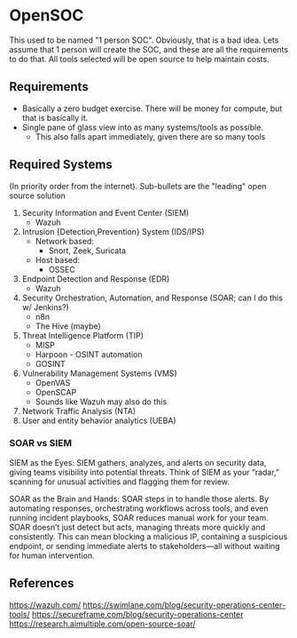 # OpenSOC

This used to be named "1 person SOC". Obviously, that is a bad idea. Lets assume that 1 person will create the SOC, and these are all the requirements to do that. All tools selected will be open source to help maintain costs. 

## Requirements
- Basically a zero budget exercise. There will be money for compute, but that is basically it.
- Single pane of glass view into as many systems/tools as possible.
    - This also falls apart immediately, given there are so many tools

## Required Systems

(In priority order from the internet). Sub-bullets are the "leading" open source solution

1. Security Information and Event Center (SIEM)
    - Wazuh
2. Intrusion {Detection,Prevention} System (IDS/IPS)
    - Network based:
        - Snort, Zeek, Suricata
    - Host based:
        - OSSEC
3. Endpoint Detection and Response (EDR)
    - Wazuh
4. Security Orchestration, Automation, and Response (SOAR; can I do this w/ Jenkins?)
    - n8n
    - The Hive (maybe)
5. Threat Intelligence Platform (TIP)
    - MISP
    - Harpoon - OSINT automation
    - GOSINT
6. Vulnerability Management Systems (VMS)
    - OpenVAS
    - OpenSCAP
    - Sounds like Wazuh may also do this
7. Network Traffic Analysis (NTA)
8. User and entity behavior analytics (UEBA)

### SOAR vs SIEM

SIEM as the Eyes: SIEM gathers, analyzes, and alerts on security data, giving teams visibility into potential threats. Think of SIEM as your “radar,” scanning for unusual activities and flagging them for review.

SOAR as the Brain and Hands: SOAR steps in to handle those alerts. By automating responses, orchestrating workflows across tools, and even running incident playbooks, SOAR reduces manual work for your team. SOAR doesn’t just detect but acts, managing threats more quickly and consistently. This can mean blocking a malicious IP, containing a suspicious endpoint, or sending immediate alerts to stakeholders—all without waiting for human intervention.




## References
https://wazuh.com/
https://swimlane.com/blog/security-operations-center-tools/
https://secureframe.com/blog/security-operations-center
https://research.aimultiple.com/open-source-soar/
